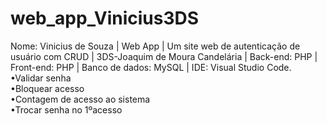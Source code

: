 # web_app_Vinicius3DS
Nome: Vinicius de Souza | Web App | Um site web de autenticação de usuário com CRUD | 3DS-Joaquim de Moura Candelária | Back-end: PHP | Front-end: PHP | Banco de dados: MySQL | IDE: Visual Studio Code.\
•Validar senha\
•Bloquear acesso\
•Contagem de acesso ao sistema\
•Trocar senha no 1ºacesso
